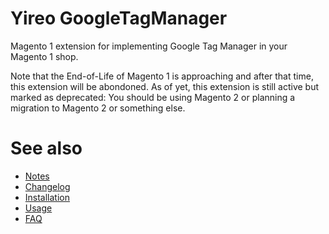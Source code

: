 # Yireo GoogleTagManager
Magento 1 extension for implementing Google Tag Manager in your Magento 1 shop.

Note that the End-of-Life of Magento 1 is approaching and after that time, this extension will be abondoned. As of yet, this extension is still active but marked as deprecated: You should be using Magento 2 or planning a migration to Magento 2 or something else.

# See also
- [Notes](NOTES.md)
- [Changelog](CHANGELOG.md)
- [Installation](INSTALL.md)
- [Usage](USAGE.md)
- [FAQ](FAQ.md)
